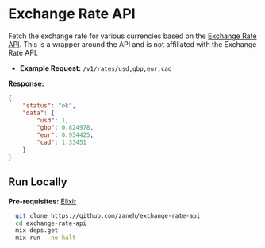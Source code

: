 # Exchange Rate API

Fetch the exchange rate for various currencies based on the [Exchange Rate API](https://exchangerate-api.com/). This is a wrapper around the API and is not affiliated with the Exchange Rate API.

- **Example Request:** `/v1/rates/usd,gbp,eur,cad`

**Response:**

```json
{
    "status": "ok",
    "data": {
        "usd": 1,
        "gbp": 0.824978,
        "eur": 0.934425,
        "cad": 1.33451
    }
}
```

## Run Locally

**Pre-requisites:** [Elixir](https://elixir-lang.org/install.html)

```bash
  git clone https://github.com/zaneh/exchange-rate-api
  cd exchange-rate-api
  mix deps.get
  mix run --no-halt
```
